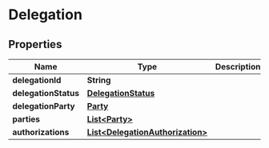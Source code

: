 # Delegation

## Properties
Name | Type | Description | Notes
------------ | ------------- | ------------- | -------------
**delegationId** | **String** |  |  [optional]
**delegationStatus** | [**DelegationStatus**](DelegationStatus.md) |  |  [optional]
**delegationParty** | [**Party**](Party.md) |  |  [optional]
**parties** | [**List&lt;Party&gt;**](Party.md) |  |  [optional]
**authorizations** | [**List&lt;DelegationAuthorization&gt;**](DelegationAuthorization.md) |  | 

